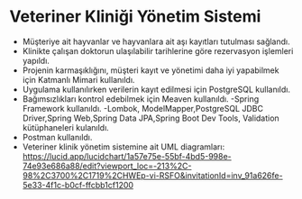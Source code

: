 
# Veteriner Kliniği Yönetim Sistemi

- Müşteriye ait hayvanlar ve hayvanlara ait aşı kayıtları tutulması sağlandı.
- Klinikte çalışan doktorun ulaşılabilir tarihlerine göre rezervasyon işlemleri yapıldı.
- Projenin karmaşıklığını,  müşteri  kayıt ve yönetimi daha iyi yapabilmek için Katmanlı Mimari kullanıldı.
- Uygulama kullanılırken verilerin kayıt edilmesi için PostgreSQL kullanıldı.
- Bağımsızlıkları kontrol edebilmek için Meaven kullanıldı.
-Spring Framework kullanıldı.
-Lombok, ModelMapper,PostgreSQL JDBC Driver,Spring Web,Spring Data JPA,Spring Boot Dev Tools, Validation kütüphaneleri kulanıldı.
- Postman kullanıldı.
- Veteriner klinik yönetim sistemine ait UML diagramları:
https://lucid.app/lucidchart/1a57e75e-55bf-4bd5-998e-74e93e686a88/edit?viewport_loc=-213%2C-98%2C3700%2C1719%2CHWEp-vi-RSFO&invitationId=inv_91a626fe-5e33-4f1c-b0cf-ffcbb1cf1200

